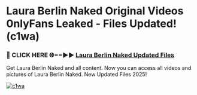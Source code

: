 # Laura Berlin Naked Original Videos 0nlyFans Leaked - Files Updated! (c1wa)

<h3>🔴 CLICK HERE 🌐==►► <a href="https://tinyurl.com/up5wt9bj" rel="nofollow">Laura Berlin Naked Updated Files</a></h3>

Get Laura Berlin Naked and all content. Now you can access all videos and pictures of Laura Berlin Naked. New Updated Files 2025!

[![c1wa](https://i.imgur.com/ABiUzMV.gif)](https://tinyurl.com/up5wt9bj)
